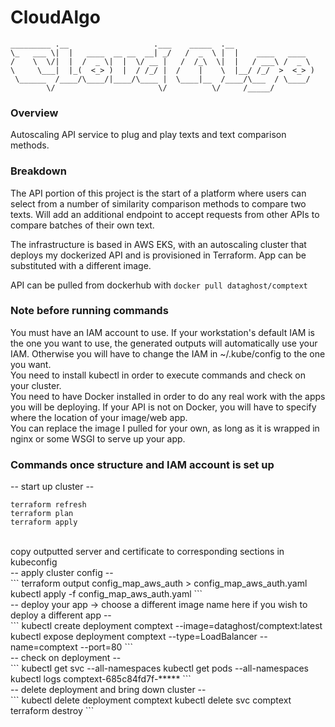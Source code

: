 # CloudAlgo


`_________ .__                   .___    _____  .__                  `<br />
`\_   ___ \|  |   ____  __ __  __| _/   /  _  \ |  |    ____   ____  `<br />
`/    \  \/|  |  /  _ \|  |  \/ __ |   /  /_\  \|  |   / ___\ /  _ \ `<br />
`\     \___|  |_(  <_> )  |  / /_/ |  /    |    \  |__/ /_/  >  <_> )`<br />
` \______  /____/\____/|____/\____ |  \____|__  /____/\___  / \____/ `<br />
`        \/                       \/          \/     /_____/         `<br />

### Overview
Autoscaling API service to plug and play texts and text comparison methods.

### Breakdown
The API portion of this project is the start of a platform where users can select from a number of similarity comparison methods to compare two texts. Will add an additional endpoint to accept requests from other APIs to compare batches of their own text.

The infrastructure is based in AWS EKS, with an autoscaling cluster that deploys my dockerized API and is provisioned in Terraform. App can be substituted with a different image.

API can be pulled from dockerhub with `docker pull dataghost/comptext`

### Note before running commands

You must have an IAM account to use. If your workstation's default IAM is the one you want to use, the generated outputs will automatically use your IAM. Otherwise you will have to change the IAM in ~/.kube/config to the one you want.<br />
You need to install kubectl in order to execute commands and check on your cluster.<br />
You need to have Docker installed in order to do any real work with the apps you will be deploying. If your API is not on Docker, you will have to specify where the location of your image/web app.<br />
You can replace the image I pulled for your own, as long as it is wrapped in nginx or some WSGI to serve up your app.

### Commands once structure and IAM account is set up

-- start up cluster --<br />
```
terraform refresh
terraform plan
terraform apply
```
<br />
copy outputted server and certificate to corresponding sections in kubeconfig<br />
-- apply cluster config --<br />
```
terraform output config_map_aws_auth > config_map_aws_auth.yaml
kubectl apply -f config_map_aws_auth.yaml
```
<br />
-- deploy your app -> choose a different image name here if you wish to deploy a different app --<br />
```
kubectl create deployment comptext --image=dataghost/comptext:latest
kubectl expose deployment comptext --type=LoadBalancer --name=comptext --port=80
```
<br />
-- check on deployment --<br />
```
kubectl get svc --all-namespaces
kubectl get pods --all-namespaces
kubectl logs comptext-685c84fd7f-*****
```
<br />
-- delete deployment and bring down cluster --<br />
```
kubectl delete deployment comptext
kubectl delete svc comptext
terraform destroy
```
